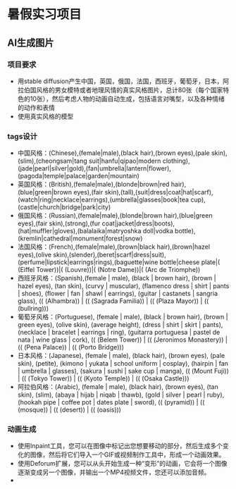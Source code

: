 # 暑假实习项目

## AI生成图片

### 项目要求

+ 用stable diffusion产生中国，英国，俄国，法国，西班牙，葡萄牙，日本，阿拉伯国风格的男女模特或者地理风情的真实风格图片，总计80张（每个国家特色的10张），然后考虑人物的动画自动生成，包括语言对嘴型，以及各种情绪的动作和表情
+ 使用真实风格的模型



### tags设计

+ 中国风格：(Chinese),(female|male),(black hair),(brown eyes),(pale skin),(slim),(cheongsam|tang suit|hanfu|qipao|modern clothing),(jade|pearl|silver|gold),(fan|umbrella|lantern|flower),(pagoda|temple|palace|garden|mountain)
+ 英国风格：(British),(female|male),(blonde|brown|red hair),(blue|green|brown eyes),(fair skin),(tall),(suit|dress|coat|hat|scarf),(watch|ring|necklace|earrings),(umbrella|glasses|book|tea cup),(castle|church|bridge|park|city)
+ 俄国风格：(Russian),(female|male),(blonde|brown hair),(blue|green eyes),(fair skin),(strong),(fur coat|jacket|dress|boots),(hat|muffler|gloves),(balalaika|matryoshka doll|vodka bottle),(kremlin|cathedral|monument|forest|snow)
+ 法国风格：(French),(female|male),(brown|black hair),(brown|hazel eyes),(olive skin),(slender),(beret|scarf|dress|suit),(perfume|lipstick|earrings|rings),(baguette|wine bottle|cheese plate|( (Eiffel Tower))|( (Louvre))|( (Notre Dame))|( (Arc de Triomphe))
+ 西班牙风格：(Spanish),(female | male), (black | brown hair), (brown | hazel eyes), (tan skin), (curvy | muscular), (flamenco dress | shirt | pants | shoes), (flower | fan | shawl | earrings), (guitar | castanets | sangria glass), (( (Alhambra)) | (( (Sagrada Familia)) | (( (Plaza Mayor)) | (( (bullring)))
+ 葡萄牙风格：(Portuguese), (female | male), (black | brown hair), (brown | green eyes), (olive skin), (average height), (dress | shirt | skirt | pants), (necklace | bracelet | earrings | ring), (guitarra portuguesa | pastel de nata | wine glass | cork), (( (Belem Tower)) | (( (Jeronimos Monastery)) | (( (Pena Palace)) | (( (Porto Bridge)))
+ 日本风格：(Japanese), (female | male), (black hair), (brown eyes), (pale skin), (petite), (kimono | yukata | school uniform | cosplay), (hairpin | fan | umbrella | glasses), (sakura | sushi | sake cup | manga), (( (Mount Fuji)) | (( (Tokyo Tower)) | (( (Kyoto Temple)) | (( (Osaka Castle)))
+ 阿拉伯风格：(Arabic), (female | male), (black hair), (brown eyes), (tan skin), (slim), (abaya | hijab | niqab | thawb), (gold | silver | pearl | ruby), (hookah pipe | coffee pot | dates plate | sword), (( (pyramid)) | (( (mosque)) | (( (desert)) | (( (oasis)))



### 动画生成

+ 使用Inpaint工具，您可以在图像中标记出您想要移动的部分，然后生成多个变化的图像，然后将它们导入一个GIF或视频制作工具中，形成一个动画效果。
+ 使用Deforum扩展，您可以从头开始生成一种“变形”的动画，它会将一个图像逐渐变成另一个图像，并输出一个MP4视频文件，您还可以添加音频。
+ 